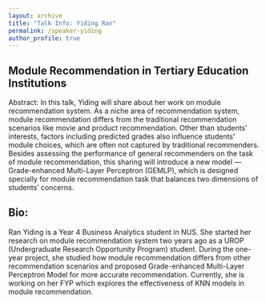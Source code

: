 ```yaml
---
layout: archive
title: "Talk Info: Yiding Ran"
permalink: /speaker-yiding
author_profile: true
---
```


## Module Recommendation in Tertiary Education Institutions

Abstract: In this talk, Yiding will share about her work on module recommendation system. As a niche area of recommendation system, module recommendation differs from the traditional recommendation scenarios like movie and product recommendation. Other than students’ interests, factors including predicted grades also influence students’ module choices, which are often not captured by traditional recommenders. Besides assessing the performance of general recommenders on the task of module recommendation, this sharing will introduce a new model ––Grade-enhanced Multi-Layer Perceptron (GEMLP), which is designed specially for module recommendation task that balances two dimensions of students’ concerns.

## Bio: 

Ran Yiding is a Year 4 Business Analytics student in NUS. She started her research on module recommendation system two years ago as a UROP (Undergraduate Research Opportunity Program) student. During the one-year project, she studied how module recommendation differs from other recommendation scenarios and proposed Grade-enhanced Multi-Layer Perceptron Model for more accurate recommendation. Currently, she is working on her FYP which explores the effectiveness of KNN models in module recommendation.
